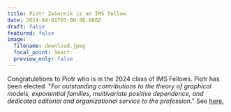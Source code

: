 ```yaml
---
title: Piotr Zwiernik is an IMS fellow
date: 2024-04-01T01:00:00.000Z
draft: false
featured: false
image:
  filename: download.jpeg
  focal_point: Smart
  preview_only: false
---
```

Congratulations to Piotr who is in the 2024 class of IMS Fellows. Piotr has been elected  "*For outstanding contributions to the theory of graphical models, exponential families, multivariate positive dependence, and dedicated editorial and organizational service to the profession*." See [here.](https://imstat.org/2024/05/17/2024-ims-fellows-announced/)
